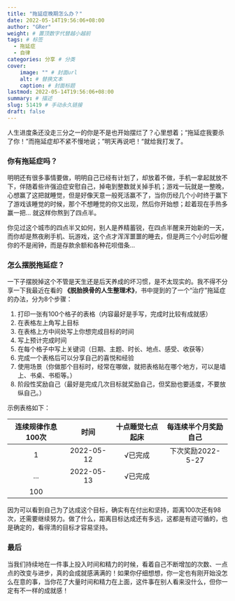 ```yaml
---
title: "拖延症晚期怎么办？"
date: 2022-05-14T19:56:06+08:00
author: "GRer"
weight: # 置顶数字代替越小越前
tags: # 标签
  - 拖延症
  - 自律
categories: 分享 # 分类
cover:
    image: "" # 封面url
    alt: # 替换文本
    caption: # 封面标题
lastmod: 2022-05-14T19:56:06+08:00
summary: # 描述
slug: 51419 # 手动永久链接
draft: false
---
```


人生进度条还没走三分之一的你是不是也开始摆烂了？心里想着；“拖延症我要杀了你！”而拖延症却不紧不慢地说；”明天再说吧！“就给我打发了。

### 你有拖延症吗？

明明还有很多事情要做，明明自己已经有计划了，却放着不做，手机一拿起就放不下，伴随着些许强迫症安慰自己，掉电到整数就关掉手机；游戏一玩就是一整晚，心想赢了这把就睡觉，但是好像天意一般死活赢不了，当你历经几个小时终于赢下了游戏该睡觉的时候，那个不想睡觉的你又出现，然后你开始想；趁着现在手热多赢一把... 就这样你熬到了四点半。

你见过这个城市的四点半又如何，别人是养精蓄锐，在四点半醒来开始新的一天，而你却是熬夜刷手机、玩游戏，这个点才浑浑噩噩的睡去，但是两三个小时后吵醒你的不是闹钟，而是存款余额和各种花呗借条...

### 怎么摆脱拖延症？

一下子摆脱掉这个不管是天生还是后天养成的坏习惯，是不太现实的。我不得不分享一下我最近在看的 **《脱胎换骨的人生整理术》**，书中提到的了一个“治疗”拖延症的办法，分为8个步骤：

1. 打印一张有100个格子的表格（内容最好是手写，完成时比较有成就感）
2. 在表格左上角写上目标
3. 在表格上方中间处写上你想完成目标的时间
4. 写上预计完成时间
5. 在每个格子中写上关键词（日期、主题、时长、地点、感受、收获等）
6. 完成一个表格后可以分享自己的喜悦和经验
7. 使用场景（你做那个目标时，经常在哪做，就把表格贴在哪个地方，可以是墙上、书桌、书柜等。）
8. 阶段性奖励自己（最好是完成几次目标就奖励自己，但奖励也要适度，不要放纵自己。）

示例表格如下：

| 连续规律作息100次 |    时间    | 十点睡觉七点起床 | 每连续半个月奖励自己 |
| :---------------: | :--------: | :--------------: | :------------------: |
|         1         | 2022-05-12 |     √已完成      |  下次奖励2022-5-27   |
|        ...        | 2022-05-13 |     √已完成      |                      |
|        100        |            |                  |                      |

因为可以看到自己为了达成这个目标，确实有在付出和坚持，距离100次还有98次，还需要继续努力。做了什么，距离目标达成还有多远，这都是有迹可循的，也是确定的，看得清的目标才容易坚持。

### 最后

当我们持续地在一件事上投入时间和精力的时候，看着自己不断增加的次数、一点点的改变与进步，真的会成就感满满的！如果你仔细想想，你一定也有刚开始没怎么在意的事，当你花了大量时间和精力在上面，这件事在别人看来没什么，但你一定有不一样的成就感！